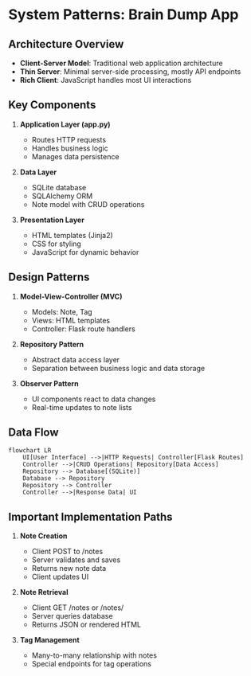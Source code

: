 # System Patterns: Brain Dump App

## Architecture Overview
- **Client-Server Model**: Traditional web application architecture
- **Thin Server**: Minimal server-side processing, mostly API endpoints
- **Rich Client**: JavaScript handles most UI interactions

## Key Components
1. **Application Layer (app.py)**
   - Routes HTTP requests
   - Handles business logic
   - Manages data persistence

2. **Data Layer**
   - SQLite database
   - SQLAlchemy ORM
   - Note model with CRUD operations

3. **Presentation Layer**
   - HTML templates (Jinja2)
   - CSS for styling
   - JavaScript for dynamic behavior

## Design Patterns
1. **Model-View-Controller (MVC)**
   - Models: Note, Tag
   - Views: HTML templates
   - Controller: Flask route handlers

2. **Repository Pattern**
   - Abstract data access layer
   - Separation between business logic and data storage

3. **Observer Pattern**
   - UI components react to data changes
   - Real-time updates to note lists

## Data Flow
```mermaid
flowchart LR
    UI[User Interface] -->|HTTP Requests| Controller[Flask Routes]
    Controller -->|CRUD Operations| Repository[Data Access]
    Repository --> Database[(SQLite)]
    Database --> Repository
    Repository --> Controller
    Controller -->|Response Data| UI
```

## Important Implementation Paths
1. **Note Creation**
   - Client POST to /notes
   - Server validates and saves
   - Returns new note data
   - Client updates UI

2. **Note Retrieval**
   - Client GET /notes or /notes/<id>
   - Server queries database
   - Returns JSON or rendered HTML

3. **Tag Management**
   - Many-to-many relationship with notes
   - Special endpoints for tag operations
